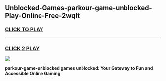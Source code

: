 
## Unblocked-Games-parkour-game-unblocked-Play-Online-Free-2wqlt
<h3>
<a href="https://premium76.site?title=parkour-game-unblocked&ref=26A">CLICK TO PLAY</a></h3>
<hr>

<h3>
<a href="https://premium76.site?title=parkour-game-unblocked&ref=26A">CLICK 2 PLAY</a>
  
</h3>

<a href="https://premium76.site?title=parkour-game-unblocked&ref=26A"><img src="https://clearcache.store/games.png"></a>


**parkour-game-unblocked games unblocked: Your Gateway to Fun and Accessible Online Gaming**
